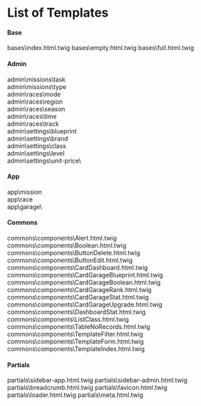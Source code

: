 # List of Templates


#### Base
bases\index.html.twig
bases\empty.html.twig
bases\full.html.twig

#### Admin
admin\missions\task\
admin\missions\type\
admin\races\mode\
admin\races\region\
admin\races\season\
admin\races\time\
admin\races\track\
admin\settings\blueprint\
admin\settings\brand\
admin\settings\class\
admin\settings\level\
admin\settings\unit-price\

#### App
app\mission\
app\race\
app\garage\

#### Commons
commons\components\Alert.html.twig
commons\components\Boolean.html.twig
commons\components\ButtonDelete.html.twig
commons\components\ButtonEdit.html.twig
commons\components\CardDashboard.html.twig
commons\components\CardGarageBlueprint.html.twig
commons\components\CardGarageBoolean.html.twig
commons\components\CardGarageRank.html.twig
commons\components\CardGarageStat.html.twig
commons\components\CardGarageUpgrade.html.twig
commons\components\DashboardStat.html.twig
commons\components\ListClass.html.twig
commons\components\TableNoRecords.html.twig
commons\components\TemplateFilter.html.twig
commons\components\TemplateForm.html.twig
commons\components\TemplateIndex.html.twig

#### Partials
partials\sidebar-app.html.twig
partials\sidebar-admin.html.twig
partials\breadcrumb.html.twig
partials\favicon.html.twig
partials\loader.html.twig
partials\meta.html.twig
